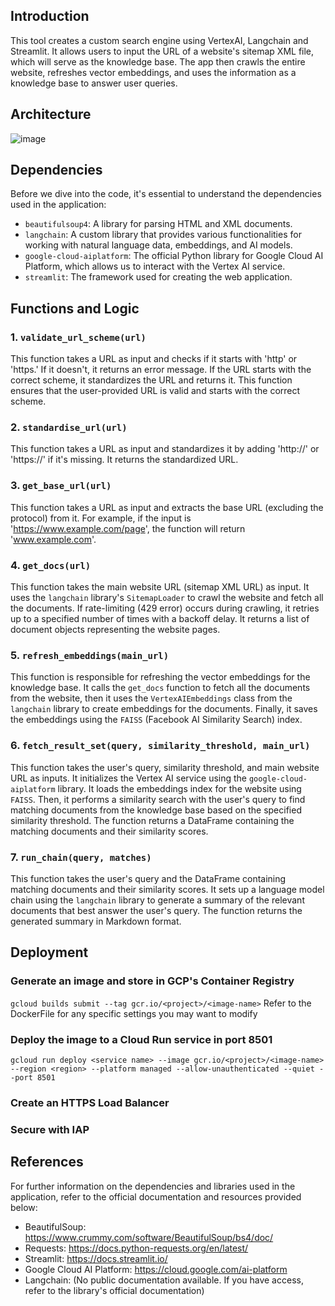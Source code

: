 ## Introduction
This tool creates a custom search engine using VertexAI, Langchain and Streamlit. It allows users to input the URL of a website's sitemap XML file, which will serve as the knowledge base. The app then crawls the entire website, refreshes vector embeddings, and uses the information as a knowledge base to answer user queries.

## Architecture
![image](https://github.com/datasherlock/custom-genai-search-engine/assets/11506905/116084e2-e4d4-4a5f-a014-8920c4077dec)



## Dependencies
Before we dive into the code, it's essential to understand the dependencies used in the application:
- `beautifulsoup4`: A library for parsing HTML and XML documents.
- `langchain`: A custom library that provides various functionalities for working with natural language data, embeddings, and AI models.
- `google-cloud-aiplatform`: The official Python library for Google Cloud AI Platform, which allows us to interact with the Vertex AI service.
- `streamlit`: The framework used for creating the web application.

## Functions and Logic

### 1. `validate_url_scheme(url)`

This function takes a URL as input and checks if it starts with 'http' or 'https.' If it doesn't, it returns an error message. If the URL starts with the correct scheme, it standardizes the URL and returns it. This function ensures that the user-provided URL is valid and starts with the correct scheme.

### 2. `standardise_url(url)`

This function takes a URL as input and standardizes it by adding 'http://' or 'https://' if it's missing. It returns the standardized URL.

### 3. `get_base_url(url)`

This function takes a URL as input and extracts the base URL (excluding the protocol) from it. For example, if the input is 'https://www.example.com/page', the function will return 'www.example.com'.

### 4. `get_docs(url)`

This function takes the main website URL (sitemap XML URL) as input. It uses the `langchain` library's `SitemapLoader` to crawl the website and fetch all the documents. If rate-limiting (429 error) occurs during crawling, it retries up to a specified number of times with a backoff delay. It returns a list of document objects representing the website pages.

### 5. `refresh_embeddings(main_url)`

This function is responsible for refreshing the vector embeddings for the knowledge base. It calls the `get_docs` function to fetch all the documents from the website, then it uses the `VertexAIEmbeddings` class from the `langchain` library to create embeddings for the documents. Finally, it saves the embeddings using the `FAISS` (Facebook AI Similarity Search) index.

### 6. `fetch_result_set(query, similarity_threshold, main_url)`

This function takes the user's query, similarity threshold, and main website URL as inputs. It initializes the Vertex AI service using the `google-cloud-aiplatform` library. It loads the embeddings index for the website using `FAISS`. Then, it performs a similarity search with the user's query to find matching documents from the knowledge base based on the specified similarity threshold. The function returns a DataFrame containing the matching documents and their similarity scores.

### 7. `run_chain(query, matches)`

This function takes the user's query and the DataFrame containing matching documents and their similarity scores. It sets up a language model chain using the `langchain` library to generate a summary of the relevant documents that best answer the user's query. The function returns the generated summary in Markdown format.

## Deployment

### Generate an image and store in GCP's Container Registry 
`gcloud builds submit --tag gcr.io/<project>/<image-name>`
Refer to the DockerFile for any specific settings you may want to modify

### Deploy the image to a Cloud Run service in port 8501
`gcloud run deploy <service name> --image gcr.io/<project>/<image-name> --region <region> --platform managed --allow-unauthenticated --quiet --port 8501`

### Create an HTTPS Load Balancer

### Secure with IAP

## References

For further information on the dependencies and libraries used in the application, refer to the official documentation and resources provided below:
- BeautifulSoup: https://www.crummy.com/software/BeautifulSoup/bs4/doc/
- Requests: https://docs.python-requests.org/en/latest/
- Streamlit: https://docs.streamlit.io/
- Google Cloud AI Platform: https://cloud.google.com/ai-platform
- Langchain: (No public documentation available. If you have access, refer to the library's official documentation)
